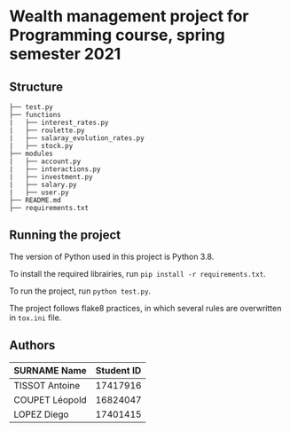 # Wealth management project for Programming course, spring semester 2021

## Structure

```
├── test.py                         
├── functions
|   ├── interest_rates.py           
|   ├── roulette.py                 
|   ├── salaray_evolution_rates.py
|   ├── stock.py
├── modules 
|   ├── account.py
|   ├── interactions.py
|   ├── investment.py
|   ├── salary.py
|   ├── user.py
├── README.md
├── requirements.txt
```

## Running the project

The version of Python used in this project is Python 3.8.

To install the required librairies, run `pip install -r requirements.txt`.

To run the project, run `python test.py`.

The project follows flake8 practices, in which several rules are overwritten in `tox.ini` file.

## Authors

| SURNAME Name    | Student ID |
| --------------- | ---------- |
| TISSOT Antoine  |  17417916  |
| COUPET Léopold  |  16824047  |
| LOPEZ Diego     |  17401415  |
